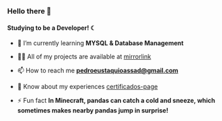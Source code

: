 ### Hello there 👋

#### Studying to be a Developer! ☾


- 🌱 I’m currently learning **MYSQL & Database Management**

- 👨‍💻 All of my projects are available at [mirrorlink](mirrorlink)

- 📫 How to reach me **pedroeustaquioassad@gmail.com**

- 📄 Know about my experiences [certificados-page](certificados-page)

- ⚡ Fun fact **In Minecraft, pandas can catch a cold and sneeze, which sometimes makes nearby pandas jump in surprise!**
